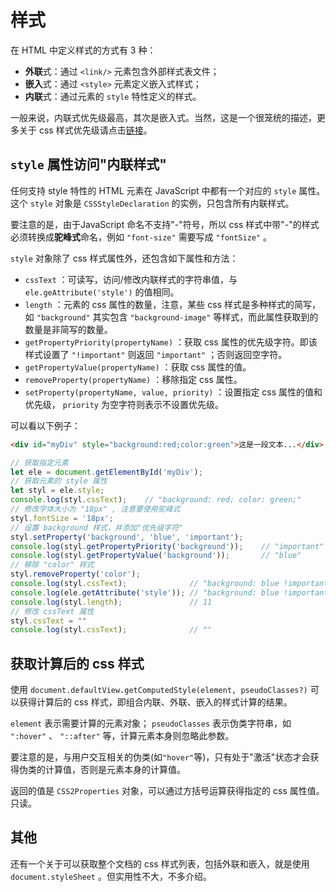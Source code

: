 
# 样式

在 HTML 中定义样式的方式有 3 种：

- **外联**式：通过 `<link/>` 元素包含外部样式表文件；
- **嵌入**式：通过 `<style>` 元素定义嵌入式样式；
- **内联**式：通过元素的 `style` 特性定义的样式。

一般来说，内联式优先级最高，其次是嵌入式。当然，这是一个很笼统的描述，更多关于 css 样式优先级请点击[链接](https://www.runoob.com/w3cnote/css-style-priority.html)。

## `style` 属性访问"内联样式"

任何支持 style 特性的 HTML 元素在 JavaScript 中都有一个对应的 `style` 属性。这个 `style` 对象是 `CSSStyleDeclaration` 的实例，只包含所有内联样式。

要注意的是，由于JavaScript 命名不支持"-"符号，所以 css 样式中带"-"的样式必须转换成**驼峰式**命名，例如 `"font-size"` 需要写成 `"fontSize"` 。

`style` 对象除了 css 样式属性外，还包含如下属性和方法：

- `cssText` ：可读写，访问/修改内联样式的字符串值，与 `ele.geAttribute('style')` 的值相同。
- `length` ：元素的 css 属性的数量，注意，某些 css 样式是多种样式的简写，如 `"background"` 其实包含 `"background-image"` 等样式，而此属性获取到的数量是非简写的数量。
- `getPropertyPriority(propertyName)` ：获取 css 属性的优先级字符。即该样式设置了 `"!important"` 则返回 `"important"` ；否则返回空字符。
- `getPropertyValue(propertyName)` ：获取 css 属性的值。
- `removeProperty(propertyName)` ：移除指定 css 属性。
- `setProperty(propertyName, value, priority)` ：设置指定 css 属性的值和优先级， `priority` 为空字符则表示不设置优先级。

可以看以下例子：

``` html
<div id="myDiv" style="background:red;color:green">这是一段文本...</div>
```

``` js
// 获取指定元素
let ele = document.getElementById('myDiv');
// 获取元素的 style 属性
let styl = ele.style;
console.log(styl.cssText);    // "background: red; color: green;"
// 修改字体大小为 "18px" , 注意要使用驼峰式
styl.fontSize = '18px';
// 设置 background 样式，并添加"优先级字符"
styl.setProperty('background', 'blue', 'important');
console.log(styl.getPropertyPriority('background'));    // "important"
console.log(styl.getPropertyValue('background'));       // "blue"
// 移除 "color" 样式
styl.removeProperty('color');
console.log(styl.cssText);              // "background: blue !important; font-size: 18px;"
console.log(ele.getAttribute('style')); // "background: blue !important; font-size: 18px;"
console.log(styl.length);               // 11
// 修改 cssText 属性
styl.cssText = ""
console.log(styl.cssText);              // ""
```

## 获取计算后的 css 样式

使用 `document.defaultView.getComputedStyle(element, pseudoClasses?)` 可以获得计算后的 css 样式，即组合内联、外联、嵌入的样式计算的结果。

`element` 表示需要计算的元素对象； `pseudoClasses` 表示伪类字符串，如 `":hover"` 、 `"::after"` 等，计算元素本身则忽略此参数。

要注意的是，与用户交互相关的伪类(如`"hover"`等)，只有处于"激活"状态才会获得伪类的计算值，否则是元素本身的计算值。

返回的值是 `CSS2Properties` 对象，可以通过方括号运算获得指定的 css 属性值。只读。

## 其他

还有一个关于可以获取整个文档的 css 样式列表，包括外联和嵌入，就是使用 `document.styleSheet` 。但实用性不大，不多介绍。
